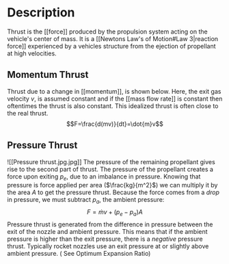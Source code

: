 # Description
Thrust is the [[force]] produced by the propulsion system acting on the vehicle's center of mass. It is a [[Newtons Law's of Motion#Law 3|reaction force]] experienced by a vehicles structure from the ejection of propellant at high velocities.

## Momentum Thrust
Thrust due to a change in [[momentum]], is shown below. Here, the exit gas velocity $v$, is assumed constant and if the [[mass flow rate]] is constant then oftentimes the thrust is also constant. This idealized thrust is often close to the real thrust.
$$F=\frac{d(mv)}{dt}=\dot{m}v$$
## Pressure Thrust
![[Pressure thrust.jpg.jpg]]
The pressure of the remaining propellant gives rise to the second part of thrust. The pressure of the propellant creates a force upon exiting $p_e$, due to an imbalance in pressure. Knowing that pressure is force applied per area ($\frac{kg}{m^2}$) we can multiply it by the area $A$ to get the pressure thrust. Because the force comes from a *drop* in pressure, we must subtract $p_a$, the ambient pressure:
$$F=\dot{m}v+(p_e-p_a)A$$
Pressure thrust is generated from the difference in pressure between the exit of the nozzle and ambient pressure. This means that if the ambient pressure is higher than the exit pressure, there is a *negative* pressure thrust. Typically rocket nozzles use an exit pressure at or slightly above ambient pressure. ( See Optimum Expansion Ratio)